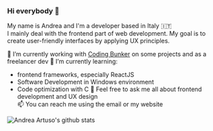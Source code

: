 ### Hi everybody 👋

My name is Andrea and I'm a developer based in Italy 🇮🇹  
I mainly deal with the frontend part of web development. My goal is to create user-friendly interfaces by applying UX principles.

🔭 I’m currently working with [Coding Bunker](https://github.com/Coding-Bunker) on some projects and as a freelancer dev 
🌱 I’m currently learning:
  - frontend frameworks, especially ReactJS
  - Software Development in Windows environment
  - Code optimization with C 
💬 Feel free to ask me all about frontend development and UX design  
📫 You can reach me using the email or my website  


![Andrea Artuso's github stats](https://github-readme-stats.vercel.app/api?username=andrea-artuso)

<!--
**andrea-artuso/andrea-artuso** is a ✨ _special_ ✨ repository because its `README.md` (this file) appears on your GitHub profile.

Here are some ideas to get you started:

- 🔭 I’m currently working on ...
- 🌱 I’m currently learning ...
- 👯 I’m looking to collaborate on ...
- 🤔 I’m looking for help with ...
- 💬 Ask me about ...
- 📫 How to reach me: ...
- 😄 Pronouns: ...
- ⚡ Fun fact: ...
-->
